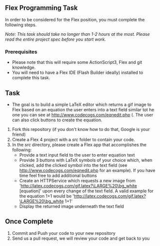 ## Flex Programming Task

In order to be considered for the Flex position, you must complete the following steps. 

*Note: This task should take no longer than 1-2 hours at the most. Please read the entire project spec before you start work.*


### Prerequisites

- Please note that this will require some ActionScript3, Flex and git knowledge. 
- You will need to have a Flex IDE (Flash Builder ideally) installed to complete this task. 

## Task

- The goal is to build a simple LaTeX editor which returns a gif image to Flex based on an equation the user enters into a text field similar tot he one you can see at http://www.codecogs.com/eqnedit.php (. The user can also click buttons to create the equation. 

1. Fork this repository (if you don't know how to do that, Google is your friend)
2. Create a Flex 4 project with a *src* folder to contain your code. 
3. In the *src* directory, please create a Flex app that accomplishes the following:
	- Provide a text input field to the user to enter equation text
	- Provide 3 buttons with LaTeX symbols of your choice which, when clicked, add the clicked symbol into the text field (see http://www.codecogs.com/eqnedit.php for an example). If you have time feel free to add additional buttons
	- Create an HTTPService which requests a new image from 'http://latex.codecogs.com/gif.latex?\LARGE%20\bg_white [equation]' upon every change of the text field. A valid example for the equation 1+1 would be 'http://latex.codecogs.com/gif.latex?\LARGE%20\bg_white 1+1'
	- Display the returned image underneath the text field

## Once Complete
1. Commit and Push your code to your new repository
2. Send us a pull request, we will review your code and get back to you

